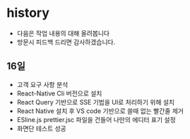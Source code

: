 # history
- 다음은 작업 내용의 대해 올려봅니다
- 방문시 피드백 드리면 감사하겠습니다.

## 16일
- 고객 요구 사항 분석
- React-Native Cli 버전으로 설치
- React Query 기반으로 SSE 기법을 UI로 처리하기 위해 설치
- React Native 설치 후 VS code 기반으로 쓸때 없는 빨간줄 제거
- ESline.js prettier.jsc 파일을 건들어 나만의 에디터 표기 설정
- 화면단 테스트 성공
